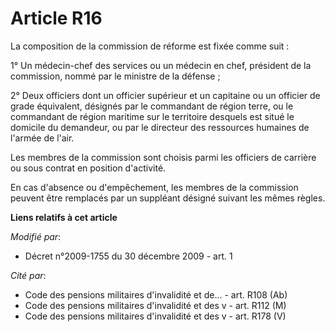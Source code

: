 # Article R16

La composition de la commission de réforme est fixée comme suit : 

1° Un médecin-chef des services ou un médecin en chef, président de la commission, nommé par le ministre de la défense ; 

2° Deux officiers dont un officier supérieur et un capitaine ou un officier de grade équivalent, désignés par le commandant
de région terre, ou le commandant de région maritime sur le territoire desquels est situé le domicile du demandeur, ou par le
directeur des ressources humaines de l'armée de l'air. 

Les membres de la commission sont choisis parmi les officiers de carrière ou sous contrat en position d'activité. 

En cas d'absence ou d'empêchement, les membres de la commission peuvent être remplacés par un suppléant désigné suivant les
mêmes règles.

**Liens relatifs à cet article**

_Modifié par_:

  - Décret n°2009-1755 du 30 décembre 2009 - art. 1

_Cité par_:

  - Code des pensions militaires d'invalidité et de... - art. R108 (Ab)
  - Code des pensions militaires d'invalidité et des v - art. R112 (M)
  - Code des pensions militaires d'invalidité et des v - art. R178 (V)
